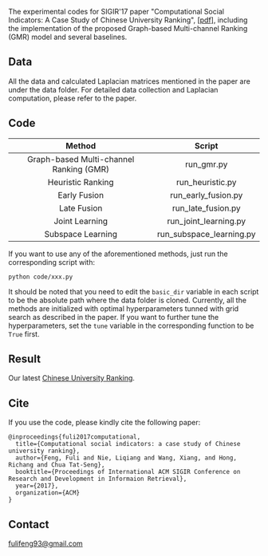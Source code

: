 The experimental codes for SIGIR'17 paper "Computational Social Indicators: A Case Study of Chinese University Ranking", [\[pdf\]](http://to_be_added), including the implementation of the proposed Graph-based Multi-channel Ranking (GMR) model and several baselines.

## Data

All the data and calculated Laplacian matrices mentioned in the paper are under the data folder. For detailed data collection and Laplacian computation, please refer to the paper.

## Code

| Method | Script |
| :-----------: | :-----------: |
| Graph-based Multi-channel Ranking (GMR) | run_gmr.py |
| Heuristic Ranking | run_heuristic.py |
| Early Fusion | run_early_fusion.py |
| Late Fusion | run_late_fusion.py |
| Joint Learning | run_joint_learning.py |
| Subspace Learning | run_subspace_learning.py |

If you want to use any of the aforementioned methods, just run the corresponding script with:
```
python code/xxx.py
```

It should be noted that you need to edit the `basic_dir` variable in each script to be the absolute path where the data folder is cloned. Currently, all the methods are initialized with optimal hyperparameters tunned with grid search as described in the paper. If you want to further tune the hyperparameters, set the `tune` variable in the corresponding function to be `True` first.  

## Result
Our latest [Chinese University Ranking](http://unirank.nextcenter.org).

## Cite

If you use the code, please kindly cite the following paper:
```
@inproceedings{fuli2017computational,
  title={Computational social indicators: a case study of Chinese university ranking},
  author={Feng, Fuli and Nie, Liqiang and Wang, Xiang, and Hong, Richang and Chua Tat-Seng},
  booktitle={Proceedings of International ACM SIGIR Conference on Research and Development in Informaion Retrieval},
  year={2017},
  organization={ACM}
}
```

## Contact

fulifeng93@gmail.com
